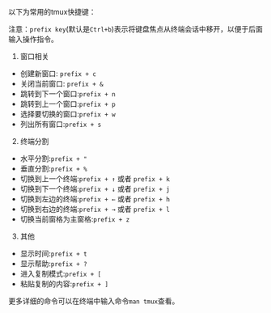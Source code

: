 以下为常用的tmux快捷键：

注意：`prefix key`(默认是`Ctrl+b`)表示将键盘焦点从终端会话中移开，以便于后面输入操作指令。

1. 窗口相关

- 创建新窗口: `prefix + c`
- 关闭当前窗口: `prefix + &`
- 跳转到下一个窗口:`prefix + n`
- 跳转到上一个窗口:`prefix + p`
- 选择要切换的窗口:`prefix + w`
- 列出所有窗口:`prefix + s`

2. 终端分割

- 水平分割:`prefix + "`
- 垂直分割:`prefix + %`
- 切换到上一个终端:`prefix + ↑` 或者 `prefix + k`
- 切换到下一个终端:`prefix + ↓` 或者 `prefix + j`
- 切换到左边的终端:`prefix + ←` 或者 `prefix + h`
- 切换到右边的终端:`prefix + →` 或者 `prefix + l`
- 切换当前窗格为主窗格:`prefix + z`

3. 其他

- 显示时间:`prefix + t`
- 显示帮助:`prefix + ?`
- 进入复制模式:`prefix + [`
- 粘贴复制的内容:`prefix + ]`

更多详细的命令可以在终端中输入命令`man tmux`查看。